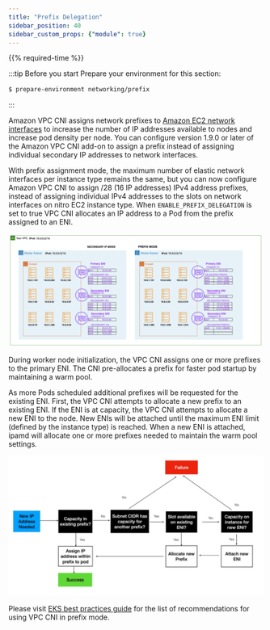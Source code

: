 ```yaml
---
title: "Prefix Delegation"
sidebar_position: 40
sidebar_custom_props: {"module": true}
---
```


{{% required-time %}}

:::tip Before you start
Prepare your environment for this section:

```bash timeout=300 wait=30
$ prepare-environment networking/prefix
```

:::

Amazon VPC CNI assigns network prefixes to [Amazon EC2 network interfaces](https://docs.aws.amazon.com/AWSEC2/latest/UserGuide/ec2-prefix-eni.html) to increase the number of IP addresses available to nodes and increase pod density per node. You can configure version 1.9.0 or later of the Amazon VPC CNI add-on to assign a prefix instead of assigning individual secondary IP addresses to network interfaces.

With prefix assignment mode, the maximum number of elastic network interfaces per instance type remains the same, but you can now configure Amazon VPC CNI to assign /28 (16 IP addresses) IPv4 address prefixes, instead of assigning individual IPv4 addresses to the slots on network interfaces on nitro EC2 instance type. When `ENABLE_PREFIX_DELEGATION` is set to true VPC CNI allocates an IP address to a Pod from the prefix assigned to an ENI.

![Subnets](prefix_subnets.png)

During worker node initialization, the VPC CNI assigns one or more prefixes to the primary ENI. The CNI pre-allocates a prefix for faster pod startup by maintaining a warm pool.

As more Pods scheduled additional prefixes will be requested for the existing ENI. First, the VPC CNI attempts to allocate a new prefix to an existing ENI. If the ENI is at capacity, the VPC CNI attempts to allocate a new ENI to the node. New ENIs will be attached until the maximum ENI limit (defined by the instance type) is reached. When a new ENI is attached, ipamd will allocate one or more prefixes needed to maintain the warm pool settings.

![prefix-flow](prefix_flow.jpeg)

Please visit [EKS best practices guide](https://aws.github.io/aws-eks-best-practices/networking/prefix-mode/) for the list of recommendations for using VPC CNI in prefix mode.
